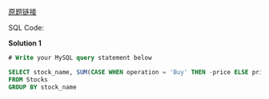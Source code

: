[原题链接](https://leetcode-cn.com/problems/capital-gainloss/)

SQL Code:

**Solution 1**

```sql
# Write your MySQL query statement below

SELECT stock_name, SUM(CASE WHEN operation = 'Buy' THEN -price ELSE price END) AS capital_gain_loss
FROM Stocks
GROUP BY stock_name
```

